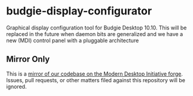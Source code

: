# budgie-display-configurator

Graphical display configuration tool for Budgie Desktop 10.10. This will be replaced in the future when daemon bits are generalized and we have a new (MDI) control panel with a pluggable architecture

## Mirror Only

This is a [mirror of our codebase on the Modern Desktop Initiative forge](https://forge.moderndesktop.dev/BuddiesOfBudgie/budgie-display-configurator). Issues, pull requests, or other matters filed against this repository will be ignored.